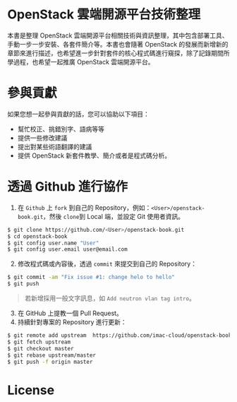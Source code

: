 # OpenStack 雲端開源平台技術整理
本書是整理 OpenStack 雲端開源平台相關技術與資訊整理，其中包含部署工具、手動一步一步安裝、各套件簡介等。本書也會隨著 OpenStack 的發展而新增新的章節來進行描述，也希望進一步針對套件的核心程式碼進行窺探，除了記錄期間所學過程，也希望一起推廣 OpenStack 雲端開源平台。

# 參與貢獻
如果您想一起參與貢獻的話，您可以協助以下項目：
* 幫忙校正、挑錯別字、語病等等
* 提供一些修改建議
* 提出對某些術語翻譯的建議
* 提供 OpenStack 新套件教學、簡介或者是程式碼分析。

# 透過 Github 進行協作
1. 在 ```Github``` 上 ```fork``` 到自己的 Repository，例如：```<User>/openstack-book.git```，然後 ```clone```到 Local 端，並設定 Git 使用者資訊。
```sh
$ git clone https://github.com/<User>/openstack-book.git
$ cd openstack-book
$ git config user.name "User"
$ git config user.email user@email.com
```

2. 修改程式碼或內容後，透過 ```commit``` 來提交到自己的 Repository：
```sh
$ git commit -am "Fix issue #1: change helo to hello"
$ git push
```
> 若新增採用一般文字訊息，如 ```Add neutron vlan tag intro```。

3. 在 GitHub 上提教一個 Pull Request。
4. 持續針對專案的 Repository 進行更新：
```sh
$ git remote add upstream  https://github.com/imac-cloud/openstack-book.git
$ git fetch upstream
$ git checkout master
$ git rebase upstream/master
$ git push -f origin master
```

# License
